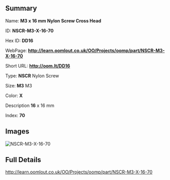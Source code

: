 

## Summary
 
Name: __M3 x 16 mm Nylon Screw Cross Head__

ID: __NSCR-M3-X-16-70__

Hex ID: __DD16__

WebPage: __http://learn.oomlout.co.uk/OO/Projects/oomp/part/NSCR-M3-X-16-70__

Short URL: __http://oom.lt/DD16__


Type: __NSCR__ Nylon Screw 

Size: __M3__ M3 

Color: __X__  

Description __16__ x 16 mm 

Index: __70__


## Images
![NSCR-M3-X-16-70](http://oomlout.com/oomp-gen/parts/NSCR-M3-X-16-70/NSCR-M3-X-16-70_420.jpg)



## Full Details

 http://learn.oomlout.co.uk/OO/Projects/oomp/part/NSCR-M3-X-16-70














